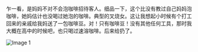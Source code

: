 乍一看，是妈妈不对不会泡咖啡招待客人。细品一下，这个比没有教过自己妈妈泡咖啡，她妈估计也没喝过她泡的咖啡。典型的叉烧女。这让我想起小时候有个打工回来的亲戚给我妈送了一包咖啡豆。对！只有咖啡豆！没有其他任何工具，那时我大概在高中的时候吧，也只喝过速溶咖啡。后来给扔了。

![Image 1](https://files.e5n.cc/media_attachments/files/114/585/771/850/772/852/original/16a7f5b63c3ab865.png)